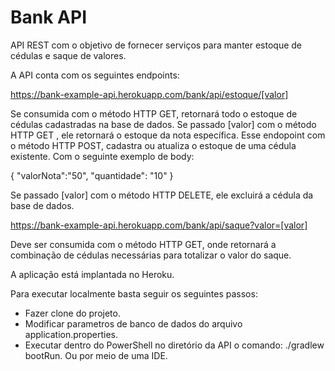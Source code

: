 # Bank API

API REST com o objetivo de fornecer serviços para manter estoque de cédulas e saque de valores.

A API conta com os seguintes endpoints:

https://bank-example-api.herokuapp.com/bank/api/estoque/[valor]

Se consumida com o método HTTP GET, retornará todo o estoque de cédulas cadastradas na base de dados.
Se passado [valor] com o método HTTP GET , ele retornará o estoque da nota específica.
Esse endopoint com o método HTTP POST, cadastra ou atualiza o estoque de uma cédula existente. Com o seguinte exemplo de body:

{
    "valorNota":"50",
    "quantidade": "10"
}

Se passado [valor] com o método HTTP DELETE, ele excluirá a cédula da base de dados.

https://bank-example-api.herokuapp.com/bank/api/saque?valor=[valor]

Deve ser consumida com o método HTTP GET, onde retornará a combinação de cédulas necessárias para totalizar o valor do saque.

A aplicação está implantada no Heroku.

Para executar localmente basta seguir os seguintes passos:

- Fazer clone do projeto.
- Modificar parametros de banco de dados do arquivo application.properties.
- Executar dentro do PowerShell no diretório da API o comando: ./gradlew bootRun. Ou por meio de uma IDE.